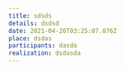 ```yaml
---
title: sdsds
details: dsdsd
date: 2021-04-26T03:25:07.876Z
place: dsdas
participants: dasda
realization: dsdasda
---
```

